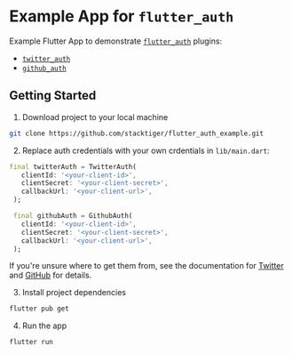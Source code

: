 # Example App for `flutter_auth`

Example Flutter App to demonstrate [`flutter_auth`](https://stacktiger.github.io/flutter_auth/#/) plugins:
- [`twitter_auth`](https://pub.dev/packages/twitter_auth)
- [`github_auth`](https://pub.dev/packages/github_auth)

## Getting Started

1. Download project to your local machine
```bash
git clone https://github.com/stacktiger/flutter_auth_example.git
```
2. Replace auth credentials with your own crdentials in `lib/main.dart`:
 ```dart
final twitterAuth = TwitterAuth(
    clientId: '<your-client-id>',
    clientSecret: '<your-client-secret>',
    callbackUrl: '<your-client-url>',
  );

  final githubAuth = GithubAuth(
    clientId: '<your-client-id>',
    clientSecret: '<your-client-secret>',
    callbackUrl: '<your-client-url>',
  );
```

If you're unsure where to get them from, see the documentation for [Twitter](https://stacktiger.github.io/flutter_auth/#/twitter/overview?id=getting-started) and [GitHub](https://stacktiger.github.io/flutter_auth/#/github/overview?id=getting-started) for details.

3. Install project dependencies
```bash
flutter pub get
```

4. Run the app
```bash
flutter run
```
